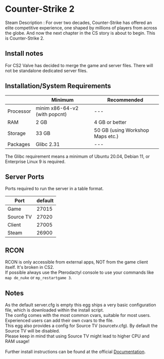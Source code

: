 # Counter-Strike 2

Steam Description :
For over two decades, Counter-Strike has offered an elite competitive experience, one shaped by millions of players from across the globe. And now the next chapter in the CS story is about to begin. This is Counter-Strike 2.

## Install notes

For CS2 Valve has decided to merge the game and server files. There will not be standalone dedicated server files.<br>

## Installation/System Requirements

|  | Minimum | Recommended |
|---------|---------|---------|
| Processor | minim x86-64-v2 (with popcnt) | --- |
| RAM | 2 GB | 4 GB or better |
| Storage | 33 GB | 50 GB (using Workshop Maps etc.) |
| Packages | Glibc 2.31 | --- |

The Glibc requirement means a minimum of Ubuntu 20.04, Debian 11, or Enterprise Linux 9 is required.

## Server Ports

Ports required to run the server in a table format.

| Port    | default |
|---------|---------|
| Game    | 27015   |
| Source TV | 27020 |
| Client  | 27005   |
| Steam   | 26900   |

## RCON

RCON is only accessible from external apps, NOT from the game client itself. It's broken in CS2.<br>
If possible always use the Pterodactyl console to use your commands like ``map de_nuke`` or ``mp_restartgame 3``.<br>

## Notes

As the default server.cfg is empty this egg ships a very basic configuration file, which is downloaded within the install script.<br>
The config comes with the most common cvars, suitable for most users. Experienced users can add their own cvars to the file.<br>
This egg also provides a config for Source TV (sourcetv.cfg). By default the Source TV will be disabled.<br>
Please keep in mind that using Source TV might lead to higher CPU and RAM usage!<br>
<br>
Further install instructions can be found at the official [Documentation](https://developer.valvesoftware.com/wiki/Counter-Strike_2/Dedicated_Servers).